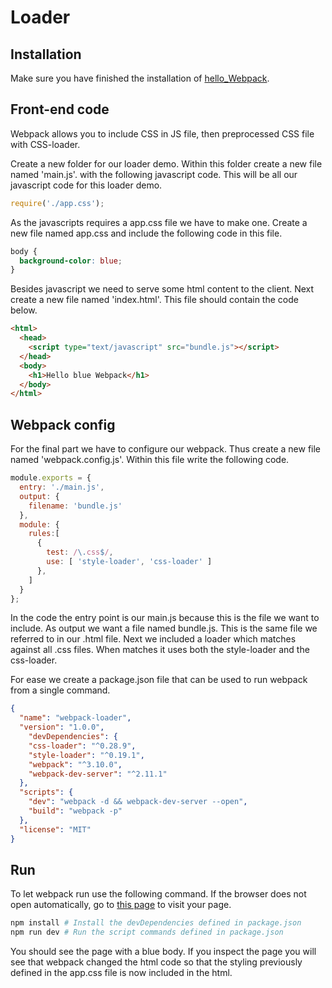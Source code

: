 # Loader

## Installation

Make sure you have finished the installation of [hello_Webpack](./1_hello_webpack.md).

## Front-end code

Webpack allows you to include CSS in JS file, then preprocessed CSS file with CSS-loader.

Create a new folder for our loader demo. Within this folder create a new file named 'main.js'. with the following javascript code. This will be all our javascript code for this loader demo.

```js
require('./app.css');
```

As the javascripts requires a app.css file we have to make one. Create a new file named app.css and include the following code in this file.

```css
body {
  background-color: blue;
}
```

Besides javascript we need to serve some html content to the client. Next create a new file named 'index.html'.
This file should contain the code below.

```html
<html>
  <head>
    <script type="text/javascript" src="bundle.js"></script>
  </head>
  <body>
    <h1>Hello blue Webpack</h1>
  </body>
</html>
```

## Webpack config

For the final part we have to configure our webpack. Thus create a new file named 'webpack.config.js'. Within this file write the following code.

```js
module.exports = {
  entry: './main.js',
  output: {
    filename: 'bundle.js'
  },
  module: {
    rules:[
      {
        test: /\.css$/,
        use: [ 'style-loader', 'css-loader' ]
      },
    ]
  }
};
```

In the code the entry point is our main.js because this is the file we want to include. As output we want a file named bundle.js. This is the same file we referred to in our .html file. Next we included a loader which matches against all .css files. When matches it uses both the style-loader and the css-loader.

For ease we create a package.json file that can be used to run webpack from a single command.

```json
{
  "name": "webpack-loader",
  "version": "1.0.0",
    "devDependencies": {
    "css-loader": "^0.28.9",
    "style-loader": "^0.19.1",
    "webpack": "^3.10.0",
    "webpack-dev-server": "^2.11.1"
  },
  "scripts": {
    "dev": "webpack -d && webpack-dev-server --open",
    "build": "webpack -p"
  },
  "license": "MIT"
}
```

## Run

<!-- markdown-link-check-disable -->

To let webpack run use the following command. If the browser does not open automatically, go to [this page](http://localhost:8080/) to visit your page.

<!-- markdown-link-check-enable -->

```bash
npm install # Install the devDependencies defined in package.json
npm run dev # Run the script commands defined in package.json
```

You should see the page with a blue body. If you inspect the page you will see that webpack changed the html code so that the styling previously defined in the app.css file is now included in the html.
